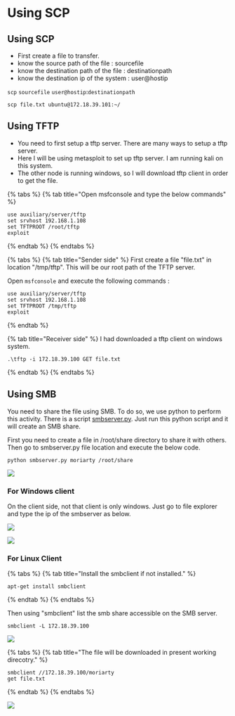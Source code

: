 # Using SCP

## Using SCP

* First create a file to transfer.
* know the source path of the file : sourcefile
* know the destination path of the file : destinationpath
* know the destination ip of the system : user@hostip

`scp` `sourcefile` `user@hostip`:`destinationpath`

```text
scp file.txt ubuntu@172.18.39.101:~/
```

## Using TFTP

* You need to first setup a tftp server. There are many ways to setup a tftp server.
* Here I will be using metasploit to set up tftp server. I am running kali on this system.
* The other node is running windows, so I will download tftp client in order to get the file.

{% tabs %}
{% tab title="Open msfconsole and type the below commands" %}
```text
use auxiliary/server/tftp
set srvhost 192.168.1.108
set TFTPROOT /root/tftp
exploit
```
{% endtab %}
{% endtabs %}

{% tabs %}
{% tab title="Sender side" %}
First create a file "file.txt" in location "/tmp/tftp". This will be our root path of the TFTP server.

Open `msfconsole` and execute the following commands :

```text
use auxiliary/server/tftp
set srvhost 192.168.1.108
set TFTPROOT /tmp/tftp
exploit
```
{% endtab %}

{% tab title="Receiver side" %}
I had downloaded a tftp client on windows system.

```text
.\tftp -i 172.18.39.100 GET file.txt
```
{% endtab %}
{% endtabs %}

## Using SMB

You need to share the file using SMB. To do so, we use python to perform this activity. There is a script [smbserver.py](https://raw.githubusercontent.com/SecureAuthCorp/impacket/master/examples/smbserver.py). Just run this python script and it will create an SMB share.

First you need to create a file in /root/share directory to share it with others. Then go to smbserver.py file location and execute the below code.

```text
python smbserver.py moriarty /root/share
```

![](../../.gitbook/assets/image-34.png)

### For Windows client

On the client side, not that client is only windows. Just go to file explorer and type the ip of the smbserver as below.

![](../../.gitbook/assets/image-51.png)

![](../../.gitbook/assets/image-45.png)

### For Linux Client

{% tabs %}
{% tab title="Install the smbclient if not installed." %}
```text
apt-get install smbclient
```
{% endtab %}
{% endtabs %}

Then using "smbclient" list the smb share accessible on the SMB server.

```text
smbclient -L 172.18.39.100
```

![](../../.gitbook/assets/image-1.png)

{% tabs %}
{% tab title="The file will be downloaded in present working direcotry." %}
```text
smbclient //172.18.39.100/moriarty
get file.txt
```
{% endtab %}
{% endtabs %}

![](../../.gitbook/assets/image-44.png)

